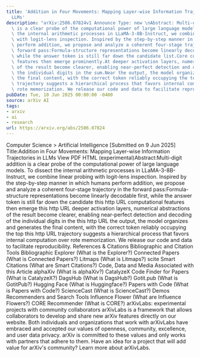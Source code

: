```yaml
---
title: 'Addition in Four Movements: Mapping Layer-wise Information Trajectories in
  LLMs'
description: "arXiv:2506.07824v1 Announce Type: new \nAbstract: Multi-digit addition\
  \ is a clear probe of the computational power of large language models. To dissect\
  \ the internal arithmetic processes in LLaMA-3-8B-Instruct, we combine linear probing\
  \ with logit-lens inspection. Inspired by the step-by-step manner in which humans\
  \ perform addition, we propose and analyze a coherent four-stage trajectory in the\
  \ forward pass:Formula-structure representations become linearly decodable first,\
  \ while the answer token is still far down the candidate list.Core computational\
  \ features then emerge prominently.At deeper activation layers, numerical abstractions\
  \ of the result become clearer, enabling near-perfect detection and decoding of\
  \ the individual digits in the sum.Near the output, the model organizes and generates\
  \ the final content, with the correct token reliably occupying the top rank.This\
  \ trajectory suggests a hierarchical process that favors internal computation over\
  \ rote memorization. We release our code and data to facilitate reproducibility."
pubDate: Tue, 10 Jun 2025 00:00:00 -0400
source: arXiv AI
tags:
- arxiv
- ai
- research
url: https://arxiv.org/abs/2506.07824
---
```


Computer Science > Artificial Intelligence
[Submitted on 9 Jun 2025]
Title:Addition in Four Movements: Mapping Layer-wise Information Trajectories in LLMs
View PDF HTML (experimental)Abstract:Multi-digit addition is a clear probe of the computational power of large language models. To dissect the internal arithmetic processes in LLaMA-3-8B-Instruct, we combine linear probing with logit-lens inspection. Inspired by the step-by-step manner in which humans perform addition, we propose and analyze a coherent four-stage trajectory in the forward pass:Formula-structure representations become linearly decodable first, while the answer token is still far down the candidate this http URL computational features then emerge this http URL deeper activation layers, numerical abstractions of the result become clearer, enabling near-perfect detection and decoding of the individual digits in the this http URL the output, the model organizes and generates the final content, with the correct token reliably occupying the top this http URL trajectory suggests a hierarchical process that favors internal computation over rote memorization. We release our code and data to facilitate reproducibility.
References & Citations
Bibliographic and Citation Tools
Bibliographic Explorer (What is the Explorer?)
Connected Papers (What is Connected Papers?)
Litmaps (What is Litmaps?)
scite Smart Citations (What are Smart Citations?)
Code, Data and Media Associated with this Article
alphaXiv (What is alphaXiv?)
CatalyzeX Code Finder for Papers (What is CatalyzeX?)
DagsHub (What is DagsHub?)
Gotit.pub (What is GotitPub?)
Hugging Face (What is Huggingface?)
Papers with Code (What is Papers with Code?)
ScienceCast (What is ScienceCast?)
Demos
Recommenders and Search Tools
Influence Flower (What are Influence Flowers?)
CORE Recommender (What is CORE?)
arXivLabs: experimental projects with community collaborators
arXivLabs is a framework that allows collaborators to develop and share new arXiv features directly on our website.
Both individuals and organizations that work with arXivLabs have embraced and accepted our values of openness, community, excellence, and user data privacy. arXiv is committed to these values and only works with partners that adhere to them.
Have an idea for a project that will add value for arXiv's community? Learn more about arXivLabs.